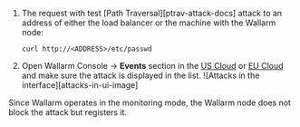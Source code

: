 1. The request with test [Path Traversal][ptrav-attack-docs] attack to an address of either the load balancer or the machine with the Wallarm node:

    ```
    curl http://<ADDRESS>/etc/passwd
    ```
2. Open Wallarm Console → **Events** section in the [US Cloud](https://us1.my.wallarm.com/search) or [EU Cloud](https://my.wallarm.com/search) and make sure the attack is displayed in the list.
    ![Attacks in the interface][attacks-in-ui-image]

Since Wallarm operates in the monitoring mode, the Wallarm node does not block the attack but registers it.